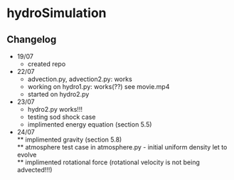 # hydroSimulation  

## Changelog  
* 19/07  
    * created repo  
* 22/07  
    * advection.py, advection2.py: works  
    * working on hydro1.py: works(??) see movie.mp4  
    * started on hydro2.py  
* 23/07  
    * hydro2.py works!!!  
    * testing sod shock case  
    * implimented energy equation (section 5.5)  
* 24/07  
    ** implimented gravity (section 5.8)  
    ** atmosphere test case in atmosphere.py - initial uniform density let to evolve  
    ** implimented rotational force (rotational velocity is not being advected!!!)   
